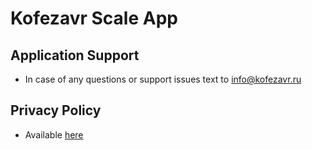 # Kofezavr Scale App
## Application Support
- In case of any questions or support issues text to [info@kofezavr.ru](mailto:info@kofezavr.ru)

## Privacy Policy
- Available [here](https://coffeescaleapp.kofezavr.ru/privacy-policy-kofezavr-scale.html)
